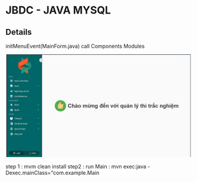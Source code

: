 # JBDC - JAVA MYSQL

## Details  
initMenuEvent(MainForm.java) call Components Modules

<p align="center">
  <img src="./bio.jpg" alt="Mô tả ảnh" width="500">
</p>
step 1 : mvm clean install 
step2 : run Main : mvn exec:java -Dexec.mainClass="com.example.Main